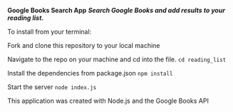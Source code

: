 **Google Books Search App**
***Search Google Books and add results to your reading list.***

To install from your terminal:

Fork and clone this repository to your local machine

Navigate to the repo on your machine and cd into the file.
``cd reading_list``

Install the dependencies from package.json
```npm install```

Start the server
```node index.js```

This application was created with Node.js and the Google Books API
